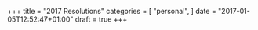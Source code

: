 +++
title = "2017 Resolutions"
categories = [
  "personal",
]
date = "2017-01-05T12:52:47+01:00"
draft = true
+++

